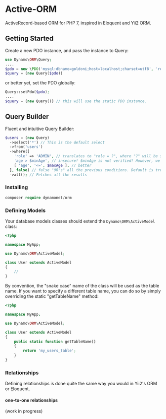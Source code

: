# Active-ORM
ActiveRecord-based ORM for PHP 7, inspired in Eloquent and Yii2 ORM.

## Getting Started

Create a new PDO instance, and pass the instance to Query:
```php
use Dynamo\ORM\Query;
....
$pdo = new \PDO('mysql:dbname=goldoni;host=localhost;charset=utf8', 'root', 'root');
$query = (new Query($pdo))
```
or better yet, set the PDO globally:
```php
Query::setPdo($pdo);
....
$query = (new Query()) // this will use the static PDO instance.
```

## Query Builder
Fluent and intuitive Query Builder:
```php
$users = (new Query)
  ->select('*') // This is the default select
  ->from('users')
  ->where([
    'role' => 'ADMIN', // translates to "role = ?", where "?" will be securely replaced by the PDO layer
    'age > $minAge', // insecure! $minAge is not verified! However, we allow this form for convenience
    [ 'age', '<=', $maxAge ], // better
  ], false) // false "OR's" all the previous conditions. Default is true, which will "AND" all the conditions. 
  ->all(); // Fetches all the results
```

### Installing

```php
composer require dynamonet/orm
```

### Defining Models
Your database models classes should extend the ```Dynamo\ORM\ActiveModel``` class:

```php
<?php

namespace MyApp;

use Dynamo\ORM\ActiveModel;

class User extends ActiveModel
{
    //
}
```
By convention, the "snake case" name of the class will be used as the table name. If you want to specify a different table name, you can do so by simply overriding the static "getTableName" method:

```php
<?php

namespace MyApp;

use Dynamo\ORM\ActiveModel;

class User extends ActiveModel
{
    public static function getTableName()
    {
        return 'my_users_table';
    }
}
```

### Relationships
Defining relationships is done quite the same way you would in Yii2's ORM or Eloquent.

#### one-to-one relationships
(work in progress)




